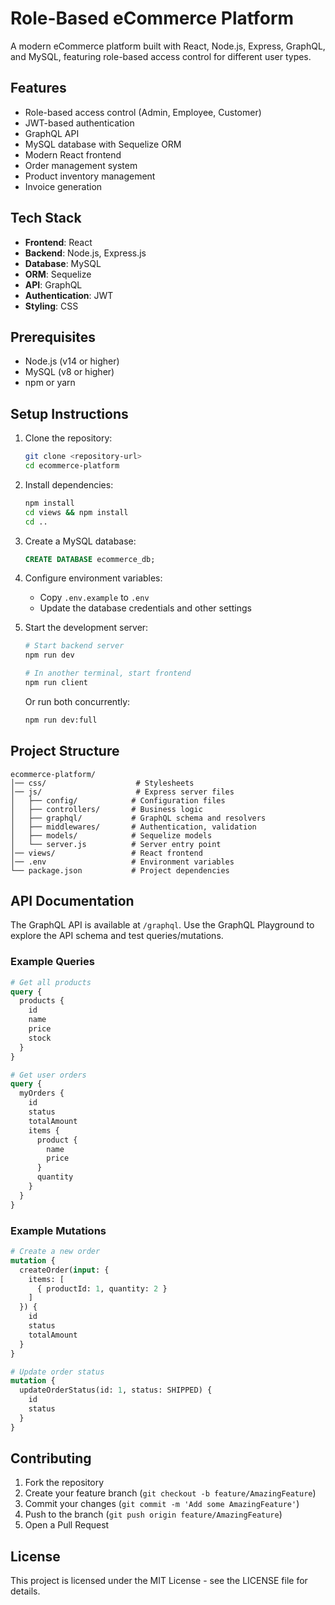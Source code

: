 # Role-Based eCommerce Platform

A modern eCommerce platform built with React, Node.js, Express, GraphQL, and MySQL, featuring role-based access control for different user types.

## Features

- Role-based access control (Admin, Employee, Customer)
- JWT-based authentication
- GraphQL API
- MySQL database with Sequelize ORM
- Modern React frontend
- Order management system
- Product inventory management
- Invoice generation

## Tech Stack

- **Frontend**: React
- **Backend**: Node.js, Express.js
- **Database**: MySQL
- **ORM**: Sequelize
- **API**: GraphQL
- **Authentication**: JWT
- **Styling**: CSS

## Prerequisites

- Node.js (v14 or higher)
- MySQL (v8 or higher)
- npm or yarn

## Setup Instructions

1. Clone the repository:
   ```bash
   git clone <repository-url>
   cd ecommerce-platform
   ```

2. Install dependencies:
   ```bash
   npm install
   cd views && npm install
   cd ..
   ```

3. Create a MySQL database:
   ```sql
   CREATE DATABASE ecommerce_db;
   ```

4. Configure environment variables:
   - Copy `.env.example` to `.env`
   - Update the database credentials and other settings

5. Start the development server:
   ```bash
   # Start backend server
   npm run dev

   # In another terminal, start frontend
   npm run client
   ```

   Or run both concurrently:
   ```bash
   npm run dev:full
   ```

## Project Structure

```
ecommerce-platform/
│── css/                    # Stylesheets
│── js/                     # Express server files
│   ├── config/            # Configuration files
│   ├── controllers/       # Business logic
│   ├── graphql/           # GraphQL schema and resolvers
│   ├── middlewares/       # Authentication, validation
│   ├── models/            # Sequelize models
│   └── server.js          # Server entry point
│── views/                 # React frontend
│── .env                   # Environment variables
└── package.json           # Project dependencies
```

## API Documentation

The GraphQL API is available at `/graphql`. Use the GraphQL Playground to explore the API schema and test queries/mutations.

### Example Queries

```graphql
# Get all products
query {
  products {
    id
    name
    price
    stock
  }
}

# Get user orders
query {
  myOrders {
    id
    status
    totalAmount
    items {
      product {
        name
        price
      }
      quantity
    }
  }
}
```

### Example Mutations

```graphql
# Create a new order
mutation {
  createOrder(input: {
    items: [
      { productId: 1, quantity: 2 }
    ]
  }) {
    id
    status
    totalAmount
  }
}

# Update order status
mutation {
  updateOrderStatus(id: 1, status: SHIPPED) {
    id
    status
  }
}
```

## Contributing

1. Fork the repository
2. Create your feature branch (`git checkout -b feature/AmazingFeature`)
3. Commit your changes (`git commit -m 'Add some AmazingFeature'`)
4. Push to the branch (`git push origin feature/AmazingFeature`)
5. Open a Pull Request

## License

This project is licensed under the MIT License - see the LICENSE file for details. 